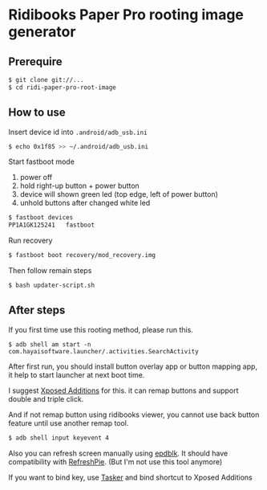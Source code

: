 # Ridibooks Paper Pro rooting image generator

## Prerequire
```bash
$ git clone git://...
$ cd ridi-paper-pro-root-image
```

## How to use
Insert device id into `.android/adb_usb.ini`

```bash
$ echo 0x1f85 >> ~/.android/adb_usb.ini
```

Start fastboot mode

1. power off
2. hold right-up button + power button
3. device will shown green led (top edge, left of power button)
4. unhold buttons after changed white led

```bash
$ fastboot devices
PP1A1GK125241   fastboot
```

Run recovery
```bash
$ fastboot boot recovery/mod_recovery.img
```

Then follow remain steps

```bash
$ bash updater-script.sh
```

## After steps
If you first time use this rooting method, please run this.

```
$ adb shell am start -n com.hayaisoftware.launcher/.activities.SearchActivity
```

After first run, you should install button overlay app or button mapping app, it help
to start launcher at next boot time.

I suggest [Xposed Additions][xposed_add] for this. it can remap buttons and support double
and triple click.

[xposed_add]: https://play.google.com/store/apps/details?id=com.spazedog.xposed.additionsgb

And if not remap button using ridibooks viewer, you cannot use back button feature until use
another remap tool.

```bash
$ adb shell input keyevent 4
```

Also you can refresh screen manually using [epdblk][epdblk]. It should have compatibility with
[RefreshPie][RefreshPie]. (But I'm not use this tool anymore)

If you want to bind key, use [Tasker][tasker] and bind shortcut to Xposed Additions

[epdblk]: https://github.com/d3m3vilurr/epdblk
[RefreshPie]: https://github.com/ztoday21/refreshPie
[tasker]: https://play.google.com/store/apps/details?id=net.dinglisch.android.taskerm
